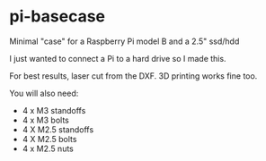 # pi-basecase
Minimal "case" for a Raspberry Pi model B and a 2.5" ssd/hdd

I just wanted to connect a Pi to a hard drive so I made this.

For best results, laser cut from the DXF. 3D printing works fine too.

You will also need:

* 4 x M3 standoffs
* 4 x M3 bolts
* 4 X M2.5 standoffs
* 4 X M2.5 bolts
* 4 x M2.5 nuts
